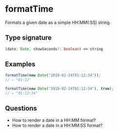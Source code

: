 # formatTime

Formats a given date as a simple HH:MM(:SS) string.

## Type signature

<!-- prettier-ignore-start -->
```typescript
(date: Date, showSeconds?: boolean) => string
```
<!-- prettier-ignore-end -->

## Examples

<!-- prettier-ignore-start -->
```javascript
formatTime(new Date("2019-02-24T01:12:34"));
// ⇒ "01:12"
```

```javascript
formatTime(new Date("2019-02-24T01:12:34"), true);
// ⇒ "01:12:34"
```
<!-- prettier-ignore-end -->

## Questions

- How to render a date in a HH:MM format?
- How to render a date in a HH:MM:SS format?

